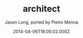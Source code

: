 ---
title: architect
github: 'https://github.com/pietromenna/jekyll-architect-theme'
demo: 'https://pietro.menna.net.br/jekyll-architect-theme/'
author: 'Jason Long, ported by Pietro Menna'
ssg:
  - Jekyll
cms:
  - No Cms
date: 2014-04-06T18:05:02.000Z
github_branch: master
description: >-
  Open Source version of the GitHub Pages theme, now for Jekyll. Demo at
  https://pietro.menna.net.br/jekyll-architect-theme/
stale: true
---